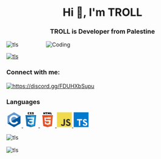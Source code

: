 <h1 align="center">Hi 👋, I'm TROLL</h1>
<h3 align="center">TROLL is Developer from Palestine</h3>
<img align="right" alt="Coding" width="400" src="https://media.discordapp.net/attachments/873956650220941344/1241328911066075211/logo.gif?ex=6649cd23&is=66487ba3&hm=f3be50fb78bc77e8fc5b5cbc7101e728712eb01f72871068e47225dbccc1666f&=&width=468&height=468">
<p align="left"> <img src="https://komarev.com/ghpvc/?username=tls&label=Profile%20views&color=0e75b6&style=flat" alt="tls" /> </p>

<p align="left"> <a href="https://github.com/ryo-ma/github-profile-trophy"><img src="https://github-profile-trophy.vercel.app/?username=tls" alt="tls" /></a> </p>

<h3 align="left">Connect with me:</h3>
<p align="left">
<a href="https://discord.gg/https://discord.gg/FDUHXbSupu" target="blank"><img align="center" src="https://raw.githubusercontent.com/rahuldkjain/github-profile-readme-generator/master/src/images/icons/Social/discord.svg" alt="https://discord.gg/FDUHXbSupu" height="30" width="40" /></a>
</p>

<h3 align="left">Languages</h3>
<p align="left"> <a href="https://www.cprogramming.com/" target="_blank" rel="noreferrer"> <img src="https://raw.githubusercontent.com/devicons/devicon/master/icons/c/c-original.svg" alt="c" width="40" height="40"/> </a> <a href="https://www.w3schools.com/css/" target="_blank" rel="noreferrer"> <img src="https://raw.githubusercontent.com/devicons/devicon/master/icons/css3/css3-original-wordmark.svg" alt="css3" width="40" height="40"/> </a> <a href="https://www.w3.org/html/" target="_blank" rel="noreferrer"> <img src="https://raw.githubusercontent.com/devicons/devicon/master/icons/html5/html5-original-wordmark.svg" alt="html5" width="40" height="40"/> </a> <a href="https://developer.mozilla.org/en-US/docs/Web/JavaScript" target="_blank" rel="noreferrer"> <img src="https://raw.githubusercontent.com/devicons/devicon/master/icons/javascript/javascript-original.svg" alt="javascript" width="40" height="40"/> </a> <a href="https://www.typescriptlang.org/" target="_blank" rel="noreferrer"> <img src="https://raw.githubusercontent.com/devicons/devicon/master/icons/typescript/typescript-original.svg" alt="typescript" width="40" height="40"/> </a> </p>

<p><img align="center" src="https://github-readme-stats.vercel.app/api/top-langs?username=tls&show_icons=true&locale=en&layout=compact" alt="tls" /></p>

<p><img align="center" src="https://github-readme-streak-stats.herokuapp.com/?user=tls&" alt="tls" /></p>

